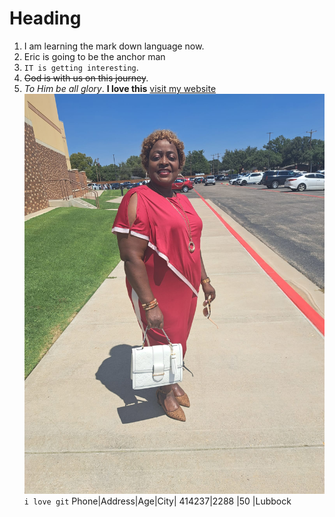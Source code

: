 # Heading
1. I am learning the mark down language now.
2. Eric is going to be the anchor man
3. ``IT is getting interesting``.
4. ~~God is with us on this journey~~.
5. *To Him be all glory*.
**I love this**
[visit my website](https://www.google.com)
![Alt text](<WhatsApp Image 2023-08-20 at 14.37.54.jpg>)
`i love git`
Phone|Address|Age|City|
414237|2288  |50 |Lubbock
